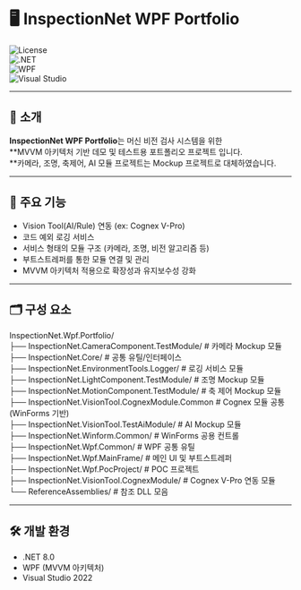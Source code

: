 # 🖥️ InspectionNet WPF Portfolio

![License](https://img.shields.io/badge/license-MIT-green.svg)  
![.NET](https://img.shields.io/badge/.NET-8.0-blue.svg)  
![WPF](https://img.shields.io/badge/WPF-MVVM-orange.svg)  
![Visual Studio](https://img.shields.io/badge/IDE-Visual%20Studio%202022-blueviolet)

---

## 📌 소개
**InspectionNet WPF Portfolio**는 머신 비전 검사 시스템을 위한  
**MVVM 아키텍처 기반 데모 및 테스트용 포트폴리오 프로젝트 입니다.  
**카메라, 조명, 축제어, AI 모듈 프로젝트는 Mockup 프로젝트로 대체하였습니다.

---

## 🚀 주요 기능
- Vision Tool(AI/Rule) 연동 (ex: Cognex V-Pro)  
- 코드 예외 로깅 서비스  
- 서비스 형태의 모듈 구조 (카메라, 조명, 비전 알고리즘 등)  
- 부트스트레퍼를 통한 모듈 연결 및 관리  
- MVVM 아키텍처 적용으로 확장성과 유지보수성 강화  

---

## 🗂️ 구성 요소
InspectionNet.Wpf.Portfolio/  
├── InspectionNet.CameraComponent.TestModule/ # 카메라 Mockup 모듈  
├── InspectionNet.Core/ # 공통 유틸/인터페이스  
├── InspectionNet.EnvironmentTools.Logger/ # 로깅 서비스 모듈  
├── InspectionNet.LightComponent.TestModule/ # 조명 Mockup 모듈  
├── InspectionNet.MotionComponent.TestModule/ # 축 제어 Mockup 모듈  
├── InspectionNet.VisionTool.CognexModule.Common # Cognex 모듈 공통 (WinForms 기반)  
├── InspectionNet.VisionTool.TestAiModule/ # AI Mockup 모듈  
├── InspectionNet.Winform.Common/ # WinForms 공용 컨트롤  
├── InspectionNet.Wpf.Common/ # WPF 공통 유틸  
├── InspectionNet.Wpf.MainFrame/ # 메인 UI 및 부트스트레퍼  
├── InspectionNet.Wpf.PocProject/ # POC 프로젝트  
├── InspectionNet.VisionTool.CognexModule/ # Cognex V-Pro 연동 모듈  
└── ReferenceAssemblies/ # 참조 DLL 모음

---

## 🛠️ 개발 환경
- .NET 8.0  
- WPF (MVVM 아키텍처)  
- Visual Studio 2022  
